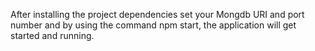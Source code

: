 After installing the project dependencies set your Mongdb URI and port number and by using the command npm start, the application will get started and running.

